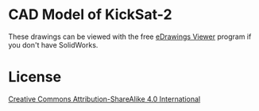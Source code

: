# CAD Model of KickSat-2

These drawings can be viewed with the free [eDrawings Viewer](http://www.edrawingsviewer.com/ed/edrawings-viewer.htm) program if you don't have SolidWorks.

# License

[Creative Commons Attribution-ShareAlike 4.0 International](https://creativecommons.org/licenses/by-sa/4.0/)
